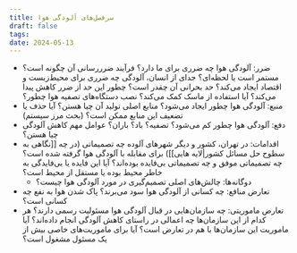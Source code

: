 ```yaml
---
title: سرفصل‌های آلودگی هوا
draft: false
tags: 
date: 2024-05-13
---
```

- ضرر: آلودگی هوا چه ضرری برای ما دارد؟ فرآیند ضرررسانی آن چگونه است؟ مستمر است یا لحظه‌ای؟ جدای از انسان، آلودگی چه ضرری برای محیط‌زبست و اقتصاد ایجاد می‌کند؟ حد بحرانی آن چقدر است؟ چطور این حد از ضرر کاهش پیدا می‌کند؟ آیا استفاده از ماسک کمک می‌کند؟ نصب دستگاه‌های تصفیه هوا چطور؟
- منبع: آلودگی هوا چطور ایجاد می‌شود؟ منابع اصلی تولید آن چیا هستن؟ آیا حذف یا تضعیف این منابع ممکن است؟ (بحث مرز سیستم) 
- دفع: آلودگی هوا چطور کم می‌شود؟ تصفیه؟ باد؟ باران؟ عوامل مهم کاهش آلودگی چیا هستن؟
- اقدامات: در تهران، کشور و دیگر شهرهای آلوده چه تصمیماتی (در چه [[نگاهی به سطوح حل مسائل کشور|لایه هایی]]) برای مقابله با آلودگی هوا گرفته شده است؟ چه تصمیماتی موفق و چه تصمیماتی بی‌فایده بوده‌اند؟ آیا این فایده یا بی‌فایدگی به خاطر محیط بوده یا مستقل از محیط است؟
	- دوگانه‌ها: چالش‌های اصلی تصمیم‌گیری در مورد آلودگی هوا چیست؟
- تعارض منافع: چه کسانی از آلودگی هوا سود می‌برند؟ پاک شدن هوا به نفع چه کسانی است؟
- تعارض ماموریتی: چه سازمان‌هایی در قبال آلودگی هوا مسئولیت رسمی دارند؟ هر کدام از این سازمان‌ها چه اعمالی در راستای کاهش آلودگی انجام داده‌اند؟ آیا ماموریت این سازمان‌ها با هم در تعارض است؟ آیا برای ماموریت‌های خاصی بیش از یک مسئول مشغول است؟